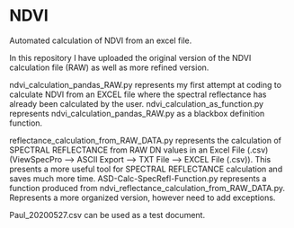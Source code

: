 # NDVI
Automated calculation of NDVI from an excel file.

In this repository I have uploaded the original version of the NDVI calculation file (RAW) as well as more refined version.


ndvi_calculation_pandas_RAW.py represents my first attempt at coding to calculate NDVI from an EXCEL file where the spectral reflectance has already been calculated by the user. 
ndvi_calculation_as_function.py represents ndvi_calculation_pandas_RAW.py as a blackbox definition function.


reflectance_calculation_from_RAW_DATA.py represents the calculation of SPECTRAL REFLECTANCE from RAW DN values in an Excel File (.csv) (ViewSpecPro --> ASCII Export --> TXT File --> EXCEL File (.csv)). This presents a more useful tool for SPECTRAL REFLECTANCE calculation and saves much more time.
ASD-Calc-SpecRefl-Function.py represents a function produced from ndvi_reflectance_calculation_from_RAW_DATA.py. Represents a more organized version, however need to add exceptions.

Paul_20200527.csv can be used as a test document.
